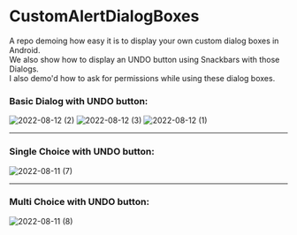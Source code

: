 # CustomAlertDialogBoxes
A repo demoing how easy it is to display your own custom dialog boxes in Android.<br>
We also show how to display an UNDO button using Snackbars with those Dialogs.<br>
I also demo'd how to ask for permissions while using these dialog boxes.


### Basic Dialog with UNDO button: 
![2022-08-12 (2)](https://user-images.githubusercontent.com/105057858/184395543-244cb871-821c-4008-965c-8265c8f5566b.png)
![2022-08-12 (3)](https://user-images.githubusercontent.com/105057858/184395544-7f8e2fd0-c6b6-471e-ada0-7c75ccc45809.png)
![2022-08-12 (1)](https://user-images.githubusercontent.com/105057858/184395547-f747d0db-620e-4871-a857-861dcb5e3e00.png)


<hr>

### Single Choice with UNDO button:

![2022-08-11 (7)](https://user-images.githubusercontent.com/105057858/184273991-09c53178-c4df-483c-9f98-3bb9eebd7717.png)

<hr>

### Multi Choice with UNDO button: 

![2022-08-11 (8)](https://user-images.githubusercontent.com/105057858/184273997-86da3300-f069-4c2a-9f4f-0b06eed58231.png)

